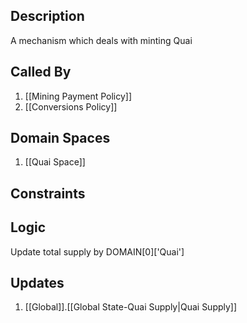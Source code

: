 ## Description

A mechanism which deals with minting Quai
## Called By
1. [[Mining Payment Policy]]
2. [[Conversions Policy]]
## Domain Spaces
1. [[Quai Space]]
## Constraints
## Logic
Update total supply by DOMAIN[0]['Quai']

## Updates

1. [[Global]].[[Global State-Quai Supply|Quai Supply]]
